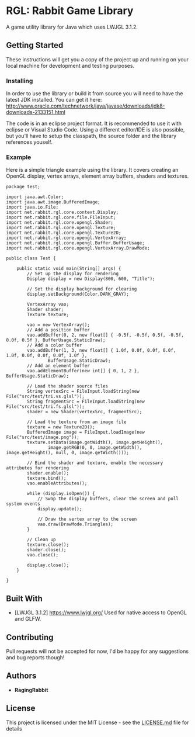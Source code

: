 # RGL: Rabbit Game Library

A game utility library for Java which uses LWJGL 3.1.2.

## Getting Started

These instructions will get you a copy of the project up and running on your local machine for development and testing purposes.

### Installing

In order to use the library or build it from source you will need to have the latest JDK installed.
You can get it here:
http://www.oracle.com/technetwork/java/javase/downloads/jdk8-downloads-2133151.html

The code is in an eclipse project format. It is recommended to use it with eclipse or Visual Studio Code.
Using a different editor/IDE is also possible, but you'll have to setup the classpath, the source folder and the library references youself.

### Example

Here is a simple triangle example using the library. It covers creating an OpenGL display, vertex arrays, element array buffers, shaders and textures.

```
package test;

import java.awt.Color;
import java.awt.image.BufferedImage;
import java.io.File;
import net.rabbit.rgl.core.context.Display;
import net.rabbit.rgl.core.file.FileInput;
import net.rabbit.rgl.core.opengl.Shader;
import net.rabbit.rgl.core.opengl.Texture;
import net.rabbit.rgl.core.opengl.Texture2D;
import net.rabbit.rgl.core.opengl.VertexArray;
import net.rabbit.rgl.core.opengl.Buffer.BufferUsage;
import net.rabbit.rgl.core.opengl.VertexArray.DrawMode;

public class Test {

    public static void main(String[] args) {
        // Set up the display for rendering
		Display display = new Display(800, 600, "Title");

		// Set the display background for clearing
		display.setBackground(Color.DARK_GRAY);

		VertexArray vao;
		Shader shader;
		Texture texture;

		vao = new VertexArray();
		// Add a position buffer
		vao.addBuffer(0, 2, new float[] { -0.5f, -0.5f, 0.5f, -0.5f, 0.0f, 0.5f }, BufferUsage.StaticDraw);
		// Add a color buffer
		vao.addBuffer(1, 3, new float[] { 1.0f, 0.0f, 0.0f, 0.0f, 1.0f, 0.0f, 0.0f, 0.0f, 1.0f },
				BufferUsage.StaticDraw);
		// Add an element buffer
		vao.addElementBuffer(new int[] { 0, 1, 2 }, BufferUsage.StaticDraw);

		// Load the shader source files
		String vertexSrc = FileInput.loadString(new File("src/test/tri.vs.glsl"));
		String fragmentSrc = FileInput.loadString(new File("src/test/tri.fs.glsl"));
		shader = new Shader(vertexSrc, fragmentSrc);

		// Load the texture from an image file
		texture = new Texture2D();
		BufferedImage image = FileInput.loadImage(new File("src/test/image.png"));
		texture.setData(image.getWidth(), image.getHeight(),
				image.getRGB(0, 0, image.getWidth(), image.getHeight(), null, 0, image.getWidth()));

		// Bind the shader and texture, enable the necessary attributes for rendering
		shader.enable();
		texture.bind();
		vao.enableAttributes();

		while (display.isOpen()) {
			// Swap the display buffers, clear the screen and poll system events
			display.update();

			// Draw the vertex array to the screen
			vao.draw(DrawMode.Triangles);
		}

		// Clean up
		texture.close();
		shader.close();
		vao.close();

		display.close();
    }

}
```

## Built With

* [LWJGL 3.1.2] https://www.lwjgl.org/ Used for native access to OpenGL and GLFW.

## Contributing

Pull requests will not be accepted for now, I'd be happy for any suggestions and bug reports though!

## Authors

* **RagingRabbit**

## License

This project is licensed under the MIT License - see the [LICENSE.md](LICENSE.md) file for details
